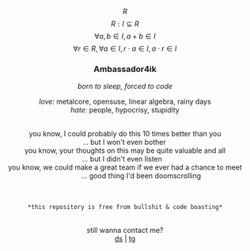 $$R$$
$$R: I \subseteq R $$
$$\forall a,b \in I, a + b \in I $$
$$\forall r \in R, \forall a \in I, r \cdot a \in I, a \cdot r \in I$$

<div align="center">
<h3>Ambassador4ik</h3>

*born to sleep, forced to code*

*love:* metalcore, opensuse, linear algebra, rainy days <br>
*hate:* people, hypocrisy, stupidity <br>
<br>

<div align="center">you know, I could probably do this 10 times better than you</div>
<div align="end"> 
... but I won't even bother &nbsp;&nbsp;&nbsp;&nbsp;&nbsp;&nbsp;&nbsp;&nbsp;&nbsp;&nbsp;&nbsp;&nbsp;&nbsp;&nbsp;&nbsp;&nbsp;&nbsp;&nbsp;&nbsp;&nbsp;&nbsp;&nbsp;&nbsp;&nbsp;&nbsp;&nbsp;&nbsp;&nbsp;&nbsp;&nbsp;&nbsp;&nbsp;&nbsp;&nbsp;&nbsp;&nbsp;&nbsp;&nbsp;&nbsp;&nbsp;&nbsp;&nbsp;
</div>
<div align="center">you know, your thoughts on this may be quite valuable and all</div>
<div align="end"> 
... but I didn't even listen &nbsp;&nbsp;&nbsp;&nbsp;&nbsp;&nbsp;&nbsp;&nbsp;&nbsp;&nbsp;&nbsp;&nbsp;&nbsp;&nbsp;&nbsp;&nbsp;&nbsp;&nbsp;&nbsp;&nbsp;&nbsp;&nbsp;&nbsp;&nbsp;&nbsp;&nbsp;&nbsp;&nbsp;&nbsp;&nbsp;&nbsp;&nbsp;&nbsp;&nbsp;&nbsp;&nbsp;&nbsp;&nbsp;&nbsp;&nbsp;&nbsp;&nbsp;&nbsp;&nbsp;
</div>
<div align="center">you know, we could make a great team if we ever had a chance to meet</div>
<div align="end"> 
... good thing I'd been doomscrolling &nbsp;&nbsp;&nbsp;&nbsp;&nbsp;&nbsp;&nbsp;&nbsp;&nbsp;&nbsp;&nbsp;&nbsp;&nbsp;&nbsp;&nbsp;&nbsp;&nbsp;&nbsp;&nbsp;&nbsp;&nbsp;&nbsp;&nbsp;&nbsp; 
</div>

<br>
<br>

`*this repository is free from bullshit & code boasting*`
<br>
<br>

still wanna contact me?<br>
[ds](https://discordapp.com/users/655474013686202428) | [tg](https://ambassador4ik.t.me/) 
</div>


